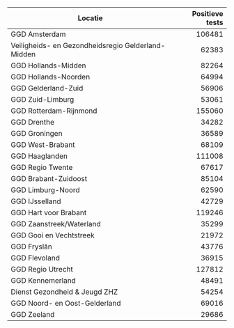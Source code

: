 | Locatie | Positieve tests |
|---------|----------------:|
| GGD Amsterdam                            | 106481 |
| Veiligheids- en Gezondheidsregio Gelderland-Midden | 62383 |
| GGD Hollands-Midden                      | 82264 |
| GGD Hollands-Noorden                     | 64994 |
| GGD Gelderland-Zuid                      | 56906 |
| GGD Zuid-Limburg                         | 53061 |
| GGD Rotterdam-Rijnmond                   | 155060 |
| GGD Drenthe                              | 34282 |
| GGD Groningen                            | 36589 |
| GGD West-Brabant                         | 68109 |
| GGD Haaglanden                           | 111008 |
| GGD Regio Twente                         | 67617 |
| GGD Brabant-Zuidoost                     | 85104 |
| GGD Limburg-Noord                        | 62590 |
| GGD IJsselland                           | 42729 |
| GGD Hart voor Brabant                    | 119246 |
| GGD Zaanstreek/Waterland                 | 35299 |
| GGD Gooi en Vechtstreek                  | 21972 |
| GGD Fryslân                              | 43776 |
| GGD Flevoland                            | 36915 |
| GGD Regio Utrecht                        | 127812 |
| GGD Kennemerland                         | 48491 |
| Dienst Gezondheid & Jeugd ZHZ            | 54254 |
| GGD Noord- en Oost-Gelderland            | 69016 |
| GGD Zeeland                              | 29686 |
